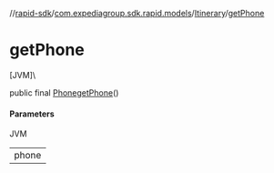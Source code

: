 //[rapid-sdk](../../../index.md)/[com.expediagroup.sdk.rapid.models](../index.md)/[Itinerary](index.md)/[getPhone](get-phone.md)

# getPhone

[JVM]\

public final [Phone](../-phone/index.md)[getPhone](get-phone.md)()

#### Parameters

JVM

| |
|---|
| phone |
